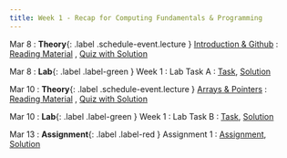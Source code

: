 ```yaml
---
title: Week 1 - Recap for Computing Fundamentals & Programming
---
```


Mar 8
: **Theory**{: .label .schedule-event.lecture } [Introduction & Github](https://drive.google.com/file/d/1infnCGWAit1Rt-L2xyXttALhYO9mOS7j/view?usp=sharing)
: [Reading Material](#) , [Quiz with Solution](https://drive.google.com/file/d/1SRVwc2dUi4qxAChfTdFyQGzWqYEBE17j/view)

Mar 8
: **Lab**{: .label .label-green } Week 1 : Lab Task A
: [Task](#), [Solution](#)

Mar 10
: **Theory**{: .label .schedule-event.lecture } [Arrays & Pointers](https://drive.google.com/file/d/1xzxQEyDDvgseYDUPHd0FcEZBh8I_85gq/view?usp=sharing)
: [Reading Material](#) ,   [Quiz with Solution](https://drive.google.com/file/d/1Xwu4f_tkAEZMiwkJWXu34J9ywZppgL1c/view?usp=sharing)

Mar 10 
: **Lab**{: .label .label-green } Week 1 : Lab Task B 
: [Task](#), [Solution](#)

Mar 13
: **Assignment**{: .label .label-red } Assignment 1 
: [Assignment](https://classroom.github.com/a/dwE_cSnc), [Solution](#)
